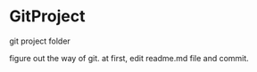 GitProject
==========

git project folder

figure out the way of git. 
at first, edit readme.md file and commit.
